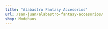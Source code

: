 ```yaml
---
title: "Alabastro Fantasy Accesorios"
url: /san-juan/alabastro-fantasy-accesorios/
shop: Modehaus
---
```

